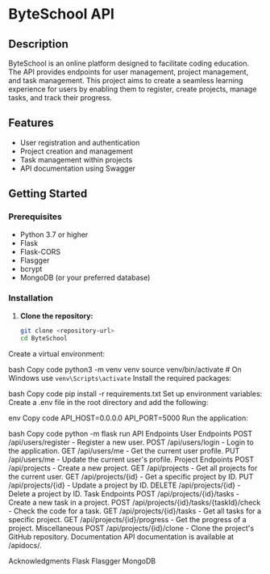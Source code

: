 # ByteSchool API

## Description

ByteSchool is an online platform designed to facilitate coding education. The API provides endpoints for user management, project management, and task management. This project aims to create a seamless learning experience for users by enabling them to register, create projects, manage tasks, and track their progress.

## Features
- User registration and authentication
- Project creation and management
- Task management within projects
- API documentation using Swagger

## Getting Started

### Prerequisites
- Python 3.7 or higher
- Flask
- Flask-CORS
- Flasgger
- bcrypt
- MongoDB (or your preferred database)

### Installation

1. **Clone the repository:**
   ```bash
   git clone <repository-url>
   cd ByteSchool
Create a virtual environment:

bash
Copy code
python3 -m venv venv
source venv/bin/activate  # On Windows use `venv\Scripts\activate`
Install the required packages:

bash
Copy code
pip install -r requirements.txt
Set up environment variables: Create a .env file in the root directory and add the following:

env
Copy code
API_HOST=0.0.0.0
API_PORT=5000
Run the application:

bash
Copy code
python -m flask run
API Endpoints
User Endpoints
POST /api/users/register - Register a new user.
POST /api/users/login - Login to the application.
GET /api/users/me - Get the current user profile.
PUT /api/users/me - Update the current user's profile.
Project Endpoints
POST /api/projects - Create a new project.
GET /api/projects - Get all projects for the current user.
GET /api/projects/{id} - Get a specific project by ID.
PUT /api/projects/{id} - Update a project by ID.
DELETE /api/projects/{id} - Delete a project by ID.
Task Endpoints
POST /api/projects/{id}/tasks - Create a new task in a project.
POST /api/projects/{id}/tasks/{taskId}/check - Check the code for a task.
GET /api/projects/{id}/tasks - Get all tasks for a specific project.
GET /api/projects/{id}/progress - Get the progress of a project.
Miscellaneous
POST /api/projects/{id}/clone - Clone the project's GitHub repository.
Documentation
API documentation is available at /apidocs/.


Acknowledgments
Flask
Flasgger
MongoDB